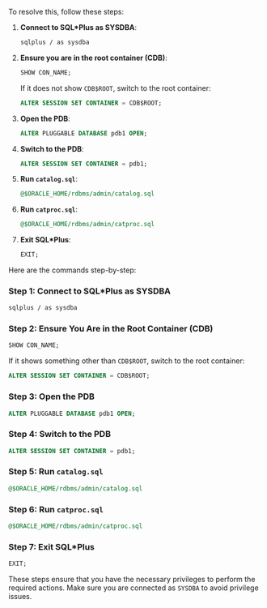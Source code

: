 To resolve this, follow these steps:

1. **Connect to SQL*Plus as SYSDBA**:
   ```sh
   sqlplus / as sysdba
   ```

2. **Ensure you are in the root container (CDB)**:
   ```sql
   SHOW CON_NAME;
   ```

   If it does not show `CDB$ROOT`, switch to the root container:
   ```sql
   ALTER SESSION SET CONTAINER = CDB$ROOT;
   ```

3. **Open the PDB**:
   ```sql
   ALTER PLUGGABLE DATABASE pdb1 OPEN;
   ```

4. **Switch to the PDB**:
   ```sql
   ALTER SESSION SET CONTAINER = pdb1;
   ```

5. **Run `catalog.sql`**:
   ```sql
   @$ORACLE_HOME/rdbms/admin/catalog.sql
   ```

6. **Run `catproc.sql`**:
   ```sql
   @$ORACLE_HOME/rdbms/admin/catproc.sql
   ```

7. **Exit SQL*Plus**:
   ```sql
   EXIT;
   ```

Here are the commands step-by-step:

### Step 1: Connect to SQL*Plus as SYSDBA
```sh
sqlplus / as sysdba
```

### Step 2: Ensure You Are in the Root Container (CDB)
```sql
SHOW CON_NAME;
```
If it shows something other than `CDB$ROOT`, switch to the root container:
```sql
ALTER SESSION SET CONTAINER = CDB$ROOT;
```

### Step 3: Open the PDB
```sql
ALTER PLUGGABLE DATABASE pdb1 OPEN;
```

### Step 4: Switch to the PDB
```sql
ALTER SESSION SET CONTAINER = pdb1;
```

### Step 5: Run `catalog.sql`
```sql
@$ORACLE_HOME/rdbms/admin/catalog.sql
```

### Step 6: Run `catproc.sql`
```sql
@$ORACLE_HOME/rdbms/admin/catproc.sql
```

### Step 7: Exit SQL*Plus
```sql
EXIT;
```

These steps ensure that you have the necessary privileges to perform the required actions. Make sure you are connected as `SYSDBA` to avoid privilege issues.
